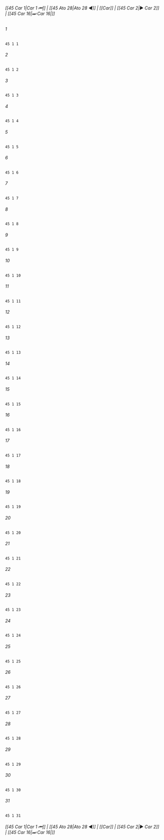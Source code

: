 
###### [[45 Car 1|Car 1 ⏮]] | [[45 Ato 28|Ato 28 ◀]] | [[Car]] | [[45 Car 2|▶ Car 2]] | [[45 Car 16|⏭ Car 16|]]

###### 1
``` verse
45 1 1 
```
###### 2
``` verse
45 1 2 
```
###### 3
``` verse
45 1 3 
```
###### 4
``` verse
45 1 4 
```
###### 5
``` verse
45 1 5 
```
###### 6
``` verse
45 1 6 
```
###### 7
``` verse
45 1 7 
```
###### 8
``` verse
45 1 8 
```
###### 9
``` verse
45 1 9 
```
###### 10
``` verse
45 1 10 
```
###### 11
``` verse
45 1 11 
```
###### 12
``` verse
45 1 12 
```
###### 13
``` verse
45 1 13 
```
###### 14
``` verse
45 1 14 
```
###### 15
``` verse
45 1 15 
```
###### 16
``` verse
45 1 16 
```
###### 17
``` verse
45 1 17 
```
###### 18
``` verse
45 1 18 
```
###### 19
``` verse
45 1 19 
```
###### 20
``` verse
45 1 20 
```
###### 21
``` verse
45 1 21 
```
###### 22
``` verse
45 1 22 
```
###### 23
``` verse
45 1 23 
```
###### 24
``` verse
45 1 24 
```
###### 25
``` verse
45 1 25 
```
###### 26
``` verse
45 1 26 
```
###### 27
``` verse
45 1 27 
```
###### 28
``` verse
45 1 28 
```
###### 29
``` verse
45 1 29 
```
###### 30
``` verse
45 1 30 
```
###### 31
``` verse
45 1 31 
```

###### [[45 Car 1|Car 1 ⏮]] | [[45 Ato 28|Ato 28 ◀]] | [[Car]] | [[45 Car 2|▶ Car 2]] | [[45 Car 16|⏭ Car 16|]]

